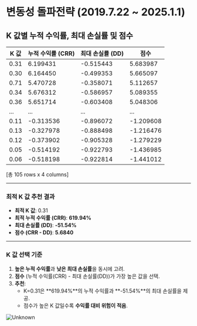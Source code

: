 # 변동성 돌파전략 (2019.7.22 ~ 2025.1.1)
## K 값별 누적 수익률, 최대 손실률 및 점수

| K 값  | 누적 수익률 (CRR) | 최대 손실률 (DD) | 점수         |
|-------|-------------------|------------------|--------------|
| 0.31  | 6.199431          | -0.515443        | 5.683987     |
| 0.30  | 6.164450          | -0.499353        | 5.665097     |
| 0.71  | 5.470728          | -0.358071        | 5.112657     |
| 0.34  | 5.676312          | -0.586957        | 5.089355     |
| 0.36  | 5.651714          | -0.603408        | 5.048306     |
| ...   | ...               | ...              | ...          |
| 0.11  | -0.313536         | -0.896072        | -1.209608    |
| 0.13  | -0.327978         | -0.888498        | -1.216476    |
| 0.12  | -0.373902         | -0.905328        | -1.279229    |
| 0.05  | -0.514192         | -0.922793        | -1.436985    |
| 0.06  | -0.518198         | -0.922814        | -1.441012    |

[총 105 rows x 4 columns]

---

### **최적 K 값 추천 결과**
- **최적 K 값**: 0.31  
- **최적 누적 수익률 (CRR)**: **619.94%**  
- **최대 손실률 (DD)**: **-51.54%**  
- **점수 (CRR - DD)**: **5.6840**

---

### **K 값 선택 기준**
1. **높은 누적 수익률**과 **낮은 최대 손실률**을 동시에 고려.
2. **점수** (누적 수익률(CRR) - 최대 손실률(DD))가 가장 높은 값을 선택.
3. **추천**:  
   - K=0.31은 **619.94%**의 누적 수익률과 **-51.54%**의 최대 손실률을 제공.  
   - 점수가 높은 K 값일수록 **수익률 대비 위험이 적음**.

  
![Unknown](https://github.com/user-attachments/assets/35ad31b4-0949-4cbb-a7b5-bdccc88e3048)

